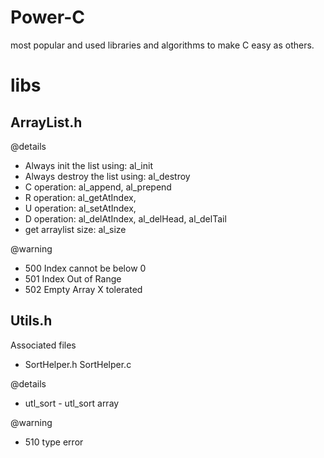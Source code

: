 # Power-C
most popular and used libraries and algorithms to make C easy as others. 

# libs
## ArrayList.h

@details
* Always init the list using: al_init
* Always destroy the list using: al_destroy
* C operation: al_append, al_prepend
* R operation: al_getAtIndex,
* U operation: al_setAtIndex,
* D operation: al_delAtIndex, al_delHead, al_delTail
* get arraylist size: al_size


@warning
* 500 Index cannot be below 0
* 501 Index Out of Range
* 502 Empty Array X tolerated

## Utils.h

Associated files
* SortHelper.h SortHelper.c

@details
* utl_sort - utl_sort array

@warning
* 510 type error

